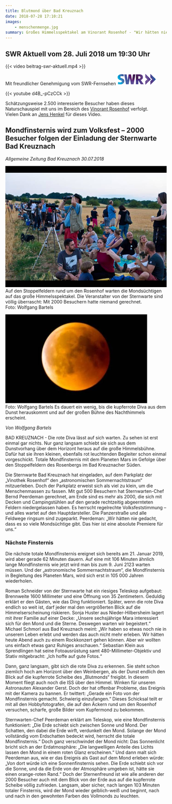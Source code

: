 ```yaml
---
title: Blutmond über Bad Kreuznach
date: 2018-07-28 17:10:21
images: 
    - menschenmenge.jpg
summary: Großes Himmelsspektakel am Vinorant Rosenhof - "Wir hätten nie gedacht, dass es so viele Mondsüchtige gibt. Das hier ist eine absolute Premiere für uns."
---
```


## SWR Aktuell vom 28. Juli 2018 um 19:30 Uhr

{{< video beitrag-swr-aktuell.mp4 >}}

Mit freundlicher Genehmigung vom SWR-Fernsehen
[![SWR Aktuell](swr-logo.gif)](https://www.swr.de/swraktuell)

{{< youtube d4B_-pCzCCk >}}

Schätzungsweise 2.500 interessierte Besucher haben dieses Naturschauspiel mit uns im Bereich des [Vinorant Rosenhof](https://www.vinorant-rosenhof.de/) verfolgt.  
Vielen Dank an [Jens Henkel](http://jhmusic.de/) für dieses Video.


## Mondfinsternis wird zum Volksfest – 2000 Besucher folgen der Einladung der Sternwarte Bad Kreuznach
*Allgemeine Zeitung Bad Kreuznach 30.07.2018*

![Menschenmenge am Vinorant Rosenhof](menschenmenge-2.jpg)  
Auf den Stoppelfeldern rund um den Rosenhof warten die Mondsüchtigen auf das große Himmelsspektakel. Die Veranstalter von der Sternwarte sind völlig überrascht: Mit 2000 Besuchern hatte niemand gerechnet.  
Foto: Wolfgang Bartels

![Blutmond](blutmond.jpg)  
Foto: Wolfgang Bartels
Es dauert ein wenig, bis die kupferrote Diva aus dem Dunst herauskommt und auf der großen Bühne des Nachthimmels erscheint.   


*Von Wolfgang Bartels*

BAD KREUZNACH - Die rote Diva lässt auf sich warten. Zu sehen ist erst einmal gar nichts. Nur ganz langsam schiebt sie sich aus dem Dunstvorhang über dem Horizont heraus auf die große Himmelsbühne. Dafür hat sie ihren kleinen, ebenfalls rot leuchtenden Begleiter schon einmal vorgeschickt. Totale Mondfinsternis mit dem Planeten Mars im Gefolge über den Stoppelfeldern des Rosenbergs im Bad Kreuznacher Süden.

Die Sternwarte Bad Kreuznach hat eingeladen, auf dem Parkplatz der „Vinothek Rosenhof“ den „astronomischen Sommernachtstraum“ mitzuerleben. Doch der Parkplatz erweist sich als viel zu klein, um die Menschenmassen zu fassen. Mit gut 500 Besuchern hat Sternwarten-Chef Bernd Peerdeman gerechnet, am Ende sind es mehr als 2000, die sich mit Decken und Campingstühlen auf den gerade rechtzeitig abgeernteten Feldern niedergelassen haben. Es herrscht regelrechte Volksfeststimmung – und alles wartet auf den Hauptdarsteller. Die Panzerstraße und alle Feldwege ringsum sind zugeparkt. Peerdeman: „Wir hätten nie gedacht, dass es so viele Mondsüchtige gibt. Das hier ist eine absolute Premiere für uns.“


### Nächste Finsternis  
Die nächste totale Mondfinsternis ereignet sich bereits am 21. Januar 2019, wird aber gerade 62 Minuten dauern. Auf eine mit 106 Minuten ähnlich lange Mondfinsternis wie jetzt wird man bis zum 9. Juni 2123 warten müssen. Und der „astronomische Sommernachtstraum“, die Mondfinsternis in Begleitung des Planeten Mars, wird sich erst in 105 000 Jahren wiederholen.

Roman Schneider von der Sternwarte hat ein riesiges Teleskop aufgebaut: Brennweite 1600 Millimeter und eine Öffnung von 35 Zentimetern. Geduldig erklärt er den Gästen, wie das Ding funktioniert. Später, wenn die rote Diva endlich so weit ist, darf jeder mal den vergrößerten Blick auf die Himmelserscheinung riskieren. Sonja Huster aus Nieder-Hilbersheim lagert mit ihrer Familie auf einer Decke: „Unsere sechsjährige Mara interessiert sich für den Mond und die Sterne. Deswegen warten wir begeistert.“ Michael Schmorl aus Bad Kreuznach meint: „Wir haben so etwas noch nie in unserem Leben erlebt und werden das auch nicht mehr erleben. Wir hätten heute Abend auch zu einem Rockkonzert gehen können. Aber wir wollten uns einfach etwas ganz Ruhiges anschauen.“ Sebastian Klein aus Sprendlingen hat seine Fotoausrüstung samt 480-Millimeter-Objektiv und Stativ mitgebracht: „Ich hoffe auf gute Fotos.“

Dann, ganz langsam, gibt sich die rote Diva zu erkennen. Sie steht schon ziemlich hoch am Horizont über den Weinbergen, als der Dunst endlich den Blick auf die kupferrote Scheibe des „Blutmonds“ freigibt. In diesem Moment fliegt auch noch die ISS über den Himmel. Winken für unseren Astronauten Alexander Gerst. Doch der hat offenbar Probleme, das Ereignis mit der Kamera zu bannen. Er twittert: „Gerade ein Foto von der Mondfinsternis gemacht. Schwierig einzufangen.“ Dieses Schicksal teilt er mit all den Hobbyfotografen, die auf den Äckern rund um den Rosenhof versuchen, scharfe, große Bilder vom Kupfermond zu bekommen.

Sternwarten-Chef Peerdeman erklärt am Teleskop, wie eine Mondfinsternis funktioniert: „Die Erde schiebt sich zwischen Sonne und Mond. Der Schatten, den dabei die Erde wirft, verdunkelt den Mond. Solange der Mond vollständig vom Erdschatten bedeckt wird, herrscht die totale Mondfinsternis.“ Doch ganz verschwindet der Mond nicht: Das Sonnenlicht bricht sich an der Erdatmosphäre: „Die langwelligen Anteile des Lichts lassen den Mond in einem roten Glanz erscheinen.“ Und dann malt sich Peerdeman aus, wie er das Ereignis als Gast auf dem Mond erleben würde: „Von dort würde ich eine Sonnenfinsternis sehen. Die Erde schiebt sich vor die Sonne, und da die Erde von der Atmosphäre umgeben ist, hätte sie einen orange-roten Rand.“ Doch der Sternenfreund ist wie alle anderen der 2000 Besucher auch mit dem Blick von der Erde aus auf die kupferrote Scheibe völlig zufrieden. Langsam, aber sicher, nach langen 103 Minuten totaler Finsternis, wird der Mond wieder gelblich-weiß und beginnt, nach und nach in den gewohnten Farben des Vollmonds zu leuchten.